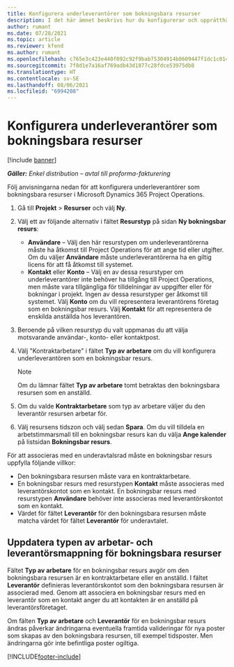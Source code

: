 ```yaml
---
title: Konfigurera underleverantörer som bokningsbara resurser
description: I det här ämnet beskrivs hur du konfigurerar och upprätthåller underleverantörsresurser som skapas från användare och kontaktpersoner i systemet, så att de kan associeras med underavtal i Microsoft Dynamics 365 Project Operations.
author: rumant
ms.date: 07/28/2021
ms.topic: article
ms.reviewer: kfend
ms.author: rumant
ms.openlocfilehash: c765e3c423e440f092c92f9bab75304914b0609447f1dc1c014f98801561b7a6
ms.sourcegitcommit: 7f8d1e7a16af769adb43d1877c28fdce53975db8
ms.translationtype: HT
ms.contentlocale: sv-SE
ms.lasthandoff: 08/06/2021
ms.locfileid: "6994208"
---
```

# <a name="set-up-subcontractors-as-bookable-resources"></a>Konfigurera underleverantörer som bokningsbara resurser

[!include [banner](../../includes/dataverse-preview.md)]

_**Gäller:** Enkel distribution – avtal till proforma-fakturering_

Följ anvisningarna nedan för att konfigurera underleverantörer som bokningsbara resurser i Microsoft Dynamics 365 Project Operations.

1. Gå till **Projekt** \> **Resurser** och välj **Ny**.
2. Välj ett av följande alternativ i fältet **Resurstyp** på sidan **Ny bokningsbar resurs**:

    - **Användare** – Välj den här resurstypen om underleverantörerna måste ha åtkomst till Project Operations för att ange tid eller utgifter. Om du väljer **Användare** måste underleverantörerna ha en giltig licens för att få åtkomst till systemet.
    - **Kontakt** eller **Konto** – Välj en av dessa resurstyper om underleverantörer inte behöver ha tillgång till Project Operations, men måste vara tillgängliga för tilldelningar av uppgifter eller för bokningar i projekt. Ingen av dessa resurstyper ger åtkomst till systemet. Välj **Konto** om du vill representera leverantörens företag som en bokningsbar resurs. Välj **Kontakt** för att representera de enskilda anställda hos leverantören.

3. Beroende på vilken resurstyp du valt uppmanas du att välja motsvarande användar-, konto- eller kontaktpost.
4. Välj "Kontraktarbetare" i fältet **Typ av arbetare** om du vill konfigurera underleverantören som en bokningsbar resurs.

    > [!NOTE]
    > Om du lämnar fältet **Typ av arbetare** tomt betraktas den bokningsbara resursen som en anställd.

5. Om du valde **Kontraktarbetare** som typ av arbetare väljer du den leverantör resursen arbetar för.
6. Välj resursens tidszon och välj sedan **Spara**. Om du vill tilldela en arbetstimmarsmall till en bokningsbar resurs kan du välja **Ange kalender** på listsidan **Bokningsbar resurs**.

För att associeras med en underavtalsrad måste en bokningsbar resurs uppfylla följande villkor:

- Den bokningsbara resursen måste vara en kontraktarbetare.
- En bokningsbar resurs med resurstypen **Kontakt** måste associeras med leverantörskontot som en kontakt. En bokningsbar resurs med resurstypen **Användare** behöver inte associeras med leverantörskontot som en kontakt.
- Värdet för fältet **Leverantör** för den bokningsbara resursen måste matcha värdet för fältet **Leverantör** för underavtalet.

## <a name="update-the-type-of-worker-and-vendor-mapping-for-bookable-resources"></a>Uppdatera typen av arbetar- och leverantörsmappning för bokningsbara resurser

Fältet **Typ av arbetare** för en bokningsbar resurs avgör om den bokningsbara resursen är en kontraktarbetare eller en anställd. I fältet **Leverantör** definieras leverantörskontot som den bokningsbara resursen är associerad med. Genom att associera en bokningsbar resurs med en leverantör som en kontakt anger du att kontakten är en anställd på leverantörsföretaget.

Om fälten **Typ av arbetare** och **Leverantör** för en bokningsbar resurs ändras påverkar ändringarna eventuella framtida valideringar för nya poster som skapas av den bokningsbara resursen, till exempel tidsposter. Men ändringarna gör inte befintliga poster ogiltiga.

[!INCLUDE[footer-include](../../includes/footer-banner.md)]
